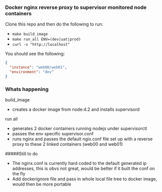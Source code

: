 ### Docker nginx reverse proxy to supervisor monitored node containers

Clone this repo and then do the following to run:  

* `make build_image`
* `make run_all ENV=(dev|uat|prod)`
* `curl -v "http://localhost"`

You should see the following:

```json
{
  "instance": "web00/web01",
  "environment": "dev"
}
```

### Whats happening

build_image
* creates a docker image from node:4.2 and installs supervisord

run all 
* generates 2 docker containers running nodejs under supervisorctl
* passes the env specific supervisor.conf 
* runs nginx and passes the default ngix.conf file set up with a reverse proxy to these 2 linked containers (web00 and web01)

#####Still to do
* The nginx.conf is currently hard coded to the default generated ip addresses, this is obvs not great, would be better if it built the conf on the fly
* Add dockerignore file and pass in whole local file tree to docker image, would then be more portable
